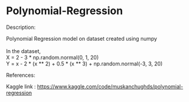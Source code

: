 # Polynomial-Regression

Description: <br/> 

Polynomial Regression model on dataset created using numpy <br /> <br />
In the dataset, <br />
X = 2 - 3 * np.random.normal(0, 1, 20) <br />
Y = x - 2 * (x ** 2) + 0.5 * (x ** 3) + np.random.normal(-3, 3, 20) <br />

References: <br /> 

Kaggle link : https://www.kaggle.com/code/muskanchughds/polynomial-regression <br />

